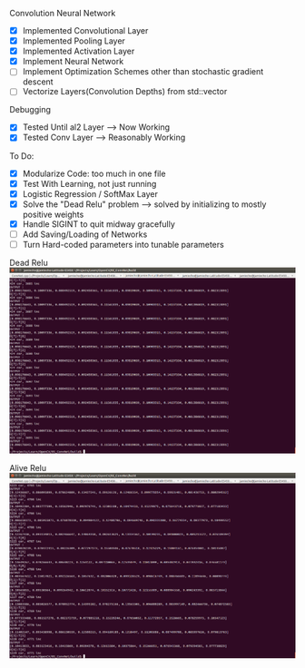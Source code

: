 Convolution Neural Network

- [x] Implemented Convolutional Layer
- [x] Implemented Pooling Layer
- [x] Implemented Activation Layer 
- [x] Implement Neural Network
- [ ] Implement Optimization Schemes other than stochastic gradient descent
- [ ] Vectorize Layers(Convolution Depths) from std::vector

Debugging
- [x] Tested Until al2 Layer --> Now Working
- [x] Tested Conv Layer --> Reasonably Working

To Do:
- [x] Modularize Code: too much in one file
- [x] Test With Learning, not just running
- [x] Logistic Regression / SoftMax Layer
- [x] Solve the "Dead Relu" problem --> solved by initializing to mostly positive weights
- [x] Handle SIGINT to quit midway gracefully
- [ ] Add Saving/Loading of Networks
- [ ] Turn Hard-coded parameters into tunable parameters

Dead Relu
![Dead Relu](images/DeadRelu.png)

Alive Relu
![Alive Relu](images/AliveRelu.png)
